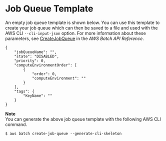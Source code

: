 # Job Queue Template<a name="job-queue-template"></a>

An empty job queue template is shown below\. You can use this template to create your job queue which can then be saved to a file and used with the AWS CLI `--cli-input-json` option\. For more information about these parameters, see [CreateJobQueue](https://docs.aws.amazon.com/batch/latest/APIReference/API_CreateJobQueue.html) in the *AWS Batch API Reference*\.

```
{
    "jobQueueName": "",
    "state": "DISABLED",
    "priority": 0,
    "computeEnvironmentOrder": [
        {
            "order": 0,
            "computeEnvironment": ""
        }
    ],
    "tags": {
        "KeyName": ""
    }
}
```

**Note**  
You can generate the above job queue template with the following AWS CLI command\.  

```
$ aws batch create-job-queue --generate-cli-skeleton
```